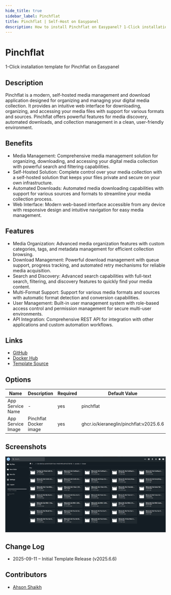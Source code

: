```yaml
---
hide_title: true
sidebar_label: Pinchflat
title: Pinchflat | Self-Host on Easypanel
description: How to install Pinchflat on Easypanel? 1-Click installation template for Pinchflat on Easypanel
---
```


<!-- generated -->

# Pinchflat

1-Click installation template for Pinchflat on Easypanel

## Description

Pinchflat is a modern, self-hosted media management and download application designed for organizing and managing your digital media collection. It provides an intuitive web interface for downloading, organizing, and accessing your media files with support for various formats and sources. Pinchflat offers powerful features for media discovery, automated downloads, and collection management in a clean, user-friendly environment.

## Benefits

- Media Management: Comprehensive media management solution for organizing, downloading, and accessing your digital media collection with powerful search and filtering capabilities.
- Self-Hosted Solution: Complete control over your media collection with a self-hosted solution that keeps your files private and secure on your own infrastructure.
- Automated Downloads: Automated media downloading capabilities with support for various sources and formats to streamline your media collection process.
- Web Interface: Modern web-based interface accessible from any device with responsive design and intuitive navigation for easy media management.

## Features

- Media Organization: Advanced media organization features with custom categories, tags, and metadata management for efficient collection browsing.
- Download Management: Powerful download management with queue support, progress tracking, and automated retry mechanisms for reliable media acquisition.
- Search and Discovery: Advanced search capabilities with full-text search, filtering, and discovery features to quickly find your media content.
- Multi-Format Support: Support for various media formats and sources with automatic format detection and conversion capabilities.
- User Management: Built-in user management system with role-based access control and permission management for secure multi-user environments.
- API Integration: Comprehensive REST API for integration with other applications and custom automation workflows.

## Links

- [GitHub](https://github.com/kieraneglin/pinchflat)
- [Docker Hub](https://hub.docker.com/r/kieraneglin/pinchflat)
- [Template Source](https://github.com/easypanel-io/templates/tree/main/templates/pinchflat)

## Options

Name | Description | Required | Default Value
-|-|-|-
App Service Name | - | yes | pinchflat
App Service Image | Pinchflat Docker image | yes | ghcr.io/kieraneglin/pinchflat:v2025.6.6

## Screenshots

![Pinchflat Screenshot](./assets/screenshot.png)

## Change Log

- 2025-09-11 – Initial Template Release (v2025.6.6)

## Contributors

- [Ahson Shaikh](https://github.com/Ahson-Shaikh)
